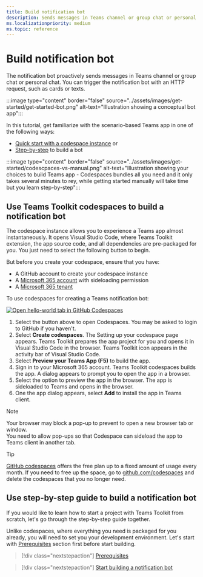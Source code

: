 ```yaml
---
title: Build notification bot
description: Sends messages in Teams channel or group chat or personal chat.
ms.localizationpriority: medium
ms.topic: reference
---
```

# Build notification bot

The notification bot proactively sends messages in Teams channel or group chat or personal chat. You can trigger the notification bot with an HTTP request, such as cards or texts.

:::image type="content" border="false" source="../assets/images/get-started/get-started-bot.png" alt-text="Illustration showing a conceptual bot app":::

In this tutorial, get familiarize with the scenario-based Teams app in one of the following ways:

* [Quick start with a codespace instance](#use-teams-toolkit-codespaces-to-build-a-notification-bot) or
* [Step-by-step](#use-step-by-step-guide-to-build-a-notification-bot) to build a bot

:::image type="content" border="false" source="../assets/images/get-started/codescpaces-vs-manual.png" alt-text="Illustration showing your choices to build Teams app - Codespaces bundles all you need and it only takes several minutes to rey, while getting started manually will take time but you learn step-by-step":::

## Use Teams Toolkit codespaces to build a notification bot

The codespace instance allows you to experience a Teams app almost instantaneously. It opens Visual Studio Code, where Teams Toolkit extension, the app source code, and all dependencies are pre-packaged for you. You just need to select the following button to begin.

But before you create your codespace, ensure that you have:

* A GitHub account to create your codespace instance
* A [Microsoft 365 account](https://developer.microsoft.com/microsoft-365/dev-program) with sideloading permission
* A [Microsoft 365 tenant](../concepts/build-and-test/prepare-your-o365-tenant.md)

To use codespaces for creating a Teams notification bot:

<a href="https://github.com/codespaces/new?hide_repo_select=true&ref=dol%2Fcodespaces&repo=348288141&machine=basicLinux32gb&devcontainer_path=.devcontainer%2Fnotification-codespaces%2Fdevcontainer.json&location=WestUs2" target="_blank"><img src="https://github.com/codespaces/badge.svg" alt="Open hello-world tab in GitHub Codespaces"></a>

1. Select the button above to open Codespaces. You may be asked to login to GitHub if you haven't.
1. Select **Create codespaces**.
   The Setting up your codespace page appears. Teams Toolkit prepares the app project for you and opens it in Visual Studio Code in the browser. Teams Toolkit icon appears in the activity bar of Visual Studio Code.
1. Select **Preview your Teams App (F5)** to build the app.
1. Sign in to your Microsoft 365 account.
   Teams Toolkit codespaces builds the app. A dialog appears to prompt you to open the app in a browser.
1. Select the option to preview the app in the browser.
   The app is sideloaded to Teams and opens in the browser.
1. One the app dialog appears, select **Add** to install the app in Teams client.

> [!NOTE]
> Your browser may block a pop-up to prevent to open a new browser tab or window.  
> You need to allow pop-ups so that Codespace can sideload the app to Teams client in another tab.

> [!TIP]
> [GitHub codespaces](https://github.com/features/codespaces) offers the free plan up to a fixed amount of usage every month. If you need to free up the space, go to [github.com/codespaces](https://github.com/codespaces) and delete the codespaces that you no longer need.

## Use step-by-step guide to build a notification bot

If you would like to learn how to start a project with Teams Toolkit from scratch, let's go through the step-by-step guide together.

Unlike codespaces, where everything you need is packaged for you already, you will need to set you your development environment. Let's start with [Prerequisites](../toolkit/tools-prerequisites.md) section first before start building.

> [!div class="nextstepaction"]
> [Prerequisites](../toolkit/tools-prerequisites.md)

> [!div class="nextstepaction"]
> [Start building a notification bot](../sbs-gs-notificationbot.yml)
